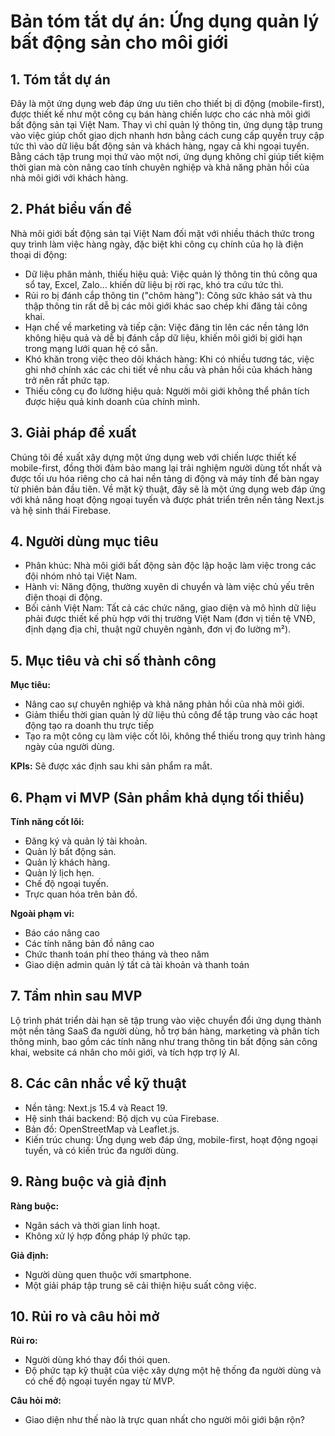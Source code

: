 # Bản tóm tắt dự án: Ứng dụng quản lý bất động sản cho môi giới

## 1. Tóm tắt dự án
Đây là một ứng dụng web đáp ứng ưu tiên cho thiết bị di động (mobile-first), được thiết kế như một công cụ bán hàng chiến lược cho các nhà môi giới bất động sản tại Việt Nam. Thay vì chỉ quản lý thông tin, ứng dụng tập trung vào việc giúp chốt giao dịch nhanh hơn bằng cách cung cấp quyền truy cập tức thì vào dữ liệu bất động sản và khách hàng, ngay cả khi ngoại tuyến. Bằng cách tập trung mọi thứ vào một nơi, ứng dụng không chỉ giúp tiết kiệm thời gian mà còn nâng cao tính chuyên nghiệp và khả năng phản hồi của nhà môi giới với khách hàng.

## 2. Phát biểu vấn đề
Nhà môi giới bất động sản tại Việt Nam đối mặt với nhiều thách thức trong quy trình làm việc hàng ngày, đặc biệt khi công cụ chính của họ là điện thoại di động:

- Dữ liệu phân mảnh, thiếu hiệu quả: Việc quản lý thông tin thủ công qua sổ tay, Excel, Zalo... khiến dữ liệu bị rời rạc, khó tra cứu tức thì.
- Rủi ro bị đánh cắp thông tin ("chôm hàng"): Công sức khảo sát và thu thập thông tin rất dễ bị các môi giới khác sao chép khi đăng tải công khai.
- Hạn chế về marketing và tiếp cận: Việc đăng tin lên các nền tảng lớn không hiệu quả và dễ bị đánh cắp dữ liệu, khiến môi giới bị giới hạn trong mạng lưới quan hệ có sẵn.
- Khó khăn trong việc theo dõi khách hàng: Khi có nhiều tương tác, việc ghi nhớ chính xác các chi tiết về nhu cầu và phản hồi của khách hàng trở nên rất phức tạp.
- Thiếu công cụ đo lường hiệu quả: Người môi giới không thể phân tích được hiệu quả kinh doanh của chính mình.

## 3. Giải pháp đề xuất
Chúng tôi đề xuất xây dựng một ứng dụng web với chiến lược thiết kế mobile-first, đồng thời đảm bảo mang lại trải nghiệm người dùng tốt nhất và được tối ưu hóa riêng cho cả hai nền tảng di động và máy tính để bàn ngay từ phiên bản đầu tiên. Về mặt kỹ thuật, đây sẽ là một ứng dụng web đáp ứng với khả năng hoạt động ngoại tuyến và được phát triển trên nền tảng Next.js và hệ sinh thái Firebase.

## 4. Người dùng mục tiêu
- Phân khúc: Nhà môi giới bất động sản độc lập hoặc làm việc trong các đội nhóm nhỏ tại Việt Nam.
- Hành vi: Năng động, thường xuyên di chuyển và làm việc chủ yếu trên điện thoại di động.
- Bối cảnh Việt Nam: Tất cả các chức năng, giao diện và mô hình dữ liệu phải được thiết kế phù hợp với thị trường Việt Nam (đơn vị tiền tệ VNĐ, định dạng địa chỉ, thuật ngữ chuyên ngành, đơn vị đo lường m²).

## 5. Mục tiêu và chỉ số thành công
**Mục tiêu:**
- Nâng cao sự chuyên nghiệp và khả năng phản hồi của nhà môi giới.
- Giảm thiểu thời gian quản lý dữ liệu thủ công để tập trung vào các hoạt động tạo ra doanh thu trực tiếp
- Tạo ra một công cụ làm việc cốt lõi, không thể thiếu trong quy trình hàng ngày của người dùng.

**KPIs:** Sẽ được xác định sau khi sản phẩm ra mắt.

## 6. Phạm vi MVP (Sản phẩm khả dụng tối thiểu)
**Tính năng cốt lõi:**
- Đăng ký và quản lý tài khoản.
- Quản lý bất động sản.
- Quản lý khách hàng.
- Quản lý lịch hẹn.
- Chế độ ngoại tuyến.
- Trực quan hóa trên bản đồ.

**Ngoài phạm vi:** 
- Báo cáo nâng cao
- Các tính năng bản đồ nâng cao
- Chức thanh toán phí theo tháng và theo năm
- Giao diện admin quản lý tất cả tài khoản và thanh toán

## 7. Tầm nhìn sau MVP
Lộ trình phát triển dài hạn sẽ tập trung vào việc chuyển đổi ứng dụng thành một nền tảng SaaS đa người dùng, hỗ trợ bán hàng, marketing và phân tích thông minh, bao gồm các tính năng như trang thông tin bất động sản công khai, website cá nhân cho môi giới, và tích hợp trợ lý AI.

## 8. Các cân nhắc về kỹ thuật
- Nền tảng: Next.js 15.4 và React 19.
- Hệ sinh thái backend: Bộ dịch vụ của Firebase.
- Bản đồ: OpenStreetMap và Leaflet.js.
- Kiến trúc chung: Ứng dụng web đáp ứng, mobile-first, hoạt động ngoại tuyến, và có kiến trúc đa người dùng.

## 9. Ràng buộc và giả định
**Ràng buộc:**
- Ngân sách và thời gian linh hoạt.
- Không xử lý hợp đồng pháp lý phức tạp.

**Giả định:**
- Người dùng quen thuộc với smartphone.
- Một giải pháp tập trung sẽ cải thiện hiệu suất công việc.

## 10. Rủi ro và câu hỏi mở
**Rủi ro:**
- Người dùng khó thay đổi thói quen.
- Độ phức tạp kỹ thuật của việc xây dựng một hệ thống đa người dùng và có chế độ ngoại tuyến ngay từ MVP.

**Câu hỏi mở:**
- Giao diện như thế nào là trực quan nhất cho người môi giới bận rộn?

